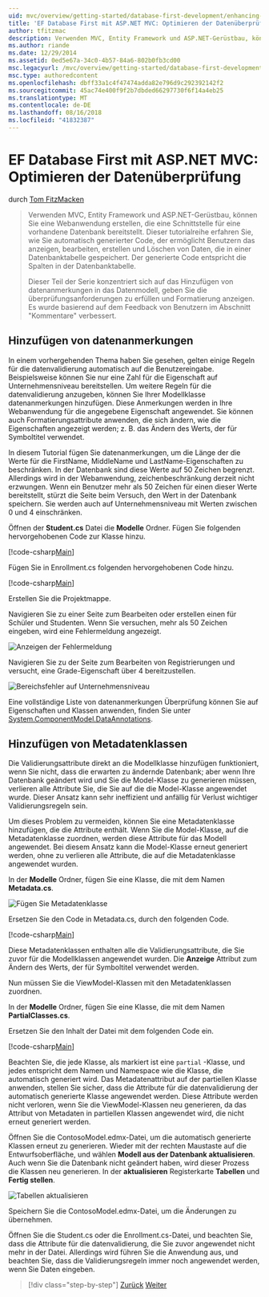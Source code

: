 ```yaml
---
uid: mvc/overview/getting-started/database-first-development/enhancing-data-validation
title: 'EF Database First mit ASP.NET MVC: Optimieren der Datenüberprüfung | Microsoft-Dokumentation'
author: tfitzmac
description: Verwenden MVC, Entity Framework und ASP.NET-Gerüstbau, können Sie eine Webanwendung erstellen, die eine Schnittstelle für eine vorhandene Datenbank bereitstellt. Dieses Tutorial Seri...
ms.author: riande
ms.date: 12/29/2014
ms.assetid: 0ed5e67a-34c0-4b57-84a6-802b0fb3cd00
msc.legacyurl: /mvc/overview/getting-started/database-first-development/enhancing-data-validation
msc.type: authoredcontent
ms.openlocfilehash: dbff33a1c4f47474adda82e796d9c292392142f2
ms.sourcegitcommit: 45ac74e400f9f2b7dbded66297730f6f14a4eb25
ms.translationtype: MT
ms.contentlocale: de-DE
ms.lasthandoff: 08/16/2018
ms.locfileid: "41832387"
---
```

<a name="ef-database-first-with-aspnet-mvc-enhancing-data-validation"></a>EF Database First mit ASP.NET MVC: Optimieren der Datenüberprüfung
====================
durch [Tom FitzMacken](https://github.com/tfitzmac)

> Verwenden MVC, Entity Framework und ASP.NET-Gerüstbau, können Sie eine Webanwendung erstellen, die eine Schnittstelle für eine vorhandene Datenbank bereitstellt. Dieser tutorialreihe erfahren Sie, wie Sie automatisch generierter Code, der ermöglicht Benutzern das anzeigen, bearbeiten, erstellen und Löschen von Daten, die in einer Datenbanktabelle gespeichert. Der generierte Code entspricht die Spalten in der Datenbanktabelle.
> 
> Dieser Teil der Serie konzentriert sich auf das Hinzufügen von datenanmerkungen in das Datenmodell, geben Sie die überprüfungsanforderungen zu erfüllen und Formatierung anzeigen. Es wurde basierend auf dem Feedback von Benutzern im Abschnitt "Kommentare" verbessert.


## <a name="add-data-annotations"></a>Hinzufügen von datenanmerkungen

In einem vorhergehenden Thema haben Sie gesehen, gelten einige Regeln für die datenvalidierung automatisch auf die Benutzereingabe. Beispielsweise können Sie nur eine Zahl für die Eigenschaft auf Unternehmensniveau bereitstellen. Um weitere Regeln für die datenvalidierung anzugeben, können Sie Ihrer Modellklasse datenanmerkungen hinzufügen. Diese Anmerkungen werden in Ihre Webanwendung für die angegebene Eigenschaft angewendet. Sie können auch Formatierungsattribute anwenden, die sich ändern, wie die Eigenschaften angezeigt werden; z. B. das Ändern des Werts, der für Symboltitel verwendet.

In diesem Tutorial fügen Sie datenanmerkungen, um die Länge der die Werte für die FirstName, MiddleName und LastName-Eigenschaften zu beschränken. In der Datenbank sind diese Werte auf 50 Zeichen begrenzt. Allerdings wird in der Webanwendung, zeichenbeschränkung derzeit nicht erzwungen. Wenn ein Benutzer mehr als 50 Zeichen für einen dieser Werte bereitstellt, stürzt die Seite beim Versuch, den Wert in der Datenbank speichern. Sie werden auch auf Unternehmensniveau mit Werten zwischen 0 und 4 einschränken.

Öffnen der **Student.cs** Datei die **Modelle** Ordner. Fügen Sie folgenden hervorgehobenen Code zur Klasse hinzu.

[!code-csharp[Main](enhancing-data-validation/samples/sample1.cs?highlight=5,15,17,20)]

Fügen Sie in Enrollment.cs folgenden hervorgehobenen Code hinzu.

[!code-csharp[Main](enhancing-data-validation/samples/sample2.cs?highlight=5,10)]

Erstellen Sie die Projektmappe.

Navigieren Sie zu einer Seite zum Bearbeiten oder erstellen einen für Schüler und Studenten. Wenn Sie versuchen, mehr als 50 Zeichen eingeben, wird eine Fehlermeldung angezeigt.

![Anzeigen der Fehlermeldung](enhancing-data-validation/_static/image1.png)

Navigieren Sie zu der Seite zum Bearbeiten von Registrierungen und versucht, eine Grade-Eigenschaft über 4 bereitzustellen.

![Bereichsfehler auf Unternehmensniveau](enhancing-data-validation/_static/image2.png)

Eine vollständige Liste von datenanmerkungen Überprüfung können Sie auf Eigenschaften und Klassen anwenden, finden Sie unter [System.ComponentModel.DataAnnotations](https://msdn.microsoft.com/library/system.componentmodel.dataannotations.aspx).

## <a name="add-metadata-classes"></a>Hinzufügen von Metadatenklassen

Die Validierungsattribute direkt an die Modellklasse hinzufügen funktioniert, wenn Sie nicht, dass die erwarten zu ändernde Datenbank; aber wenn Ihre Datenbank geändert wird und Sie die Model-Klasse zu generieren müssen, verlieren alle Attribute Sie, die Sie auf die die Model-Klasse angewendet wurde. Dieser Ansatz kann sehr ineffizient und anfällig für Verlust wichtiger Validierungsregeln sein.

Um dieses Problem zu vermeiden, können Sie eine Metadatenklasse hinzufügen, die die Attribute enthält. Wenn Sie die Model-Klasse, auf die Metadatenklasse zuordnen, werden diese Attribute für das Modell angewendet. Bei diesem Ansatz kann die Model-Klasse erneut generiert werden, ohne zu verlieren alle Attribute, die auf die Metadatenklasse angewendet wurden.

In der **Modelle** Ordner, fügen Sie eine Klasse, die mit dem Namen **Metadata.cs**.

![Fügen Sie Metadatenklasse](enhancing-data-validation/_static/image3.png)

Ersetzen Sie den Code in Metadata.cs, durch den folgenden Code.

[!code-csharp[Main](enhancing-data-validation/samples/sample3.cs)]

Diese Metadatenklassen enthalten alle die Validierungsattribute, die Sie zuvor für die Modellklassen angewendet wurden. Die **Anzeige** Attribut zum Ändern des Werts, der für Symboltitel verwendet werden.

Nun müssen Sie die ViewModel-Klassen mit den Metadatenklassen zuordnen.

In der **Modelle** Ordner, fügen Sie eine Klasse, die mit dem Namen **PartialClasses.cs**.

Ersetzen Sie den Inhalt der Datei mit dem folgenden Code ein.

[!code-csharp[Main](enhancing-data-validation/samples/sample4.cs)]

Beachten Sie, die jede Klasse, als markiert ist eine `partial` -Klasse, und jedes entspricht dem Namen und Namespace wie die Klasse, die automatisch generiert wird. Das Metadatenattribut auf der partiellen Klasse anwenden, stellen Sie sicher, dass die Attribute für die datenvalidierung der automatisch generierte Klasse angewendet werden. Diese Attribute werden nicht verloren, wenn Sie die ViewModel-Klassen neu generieren, da das Attribut von Metadaten in partiellen Klassen angewendet wird, die nicht erneut generiert werden.

Öffnen Sie die ContosoModel.edmx-Datei, um die automatisch generierte Klassen erneut zu generieren. Wieder mit der rechten Maustaste auf die Entwurfsoberfläche, und wählen **Modell aus der Datenbank aktualisieren**. Auch wenn Sie die Datenbank nicht geändert haben, wird dieser Prozess die Klassen neu generieren. In der **aktualisieren** Registerkarte **Tabellen** und **Fertig stellen**.

![Tabellen aktualisieren](enhancing-data-validation/_static/image4.png)

Speichern Sie die ContosoModel.edmx-Datei, um die Änderungen zu übernehmen.

Öffnen Sie die Student.cs oder die Enrollment.cs-Datei, und beachten Sie, dass die Attribute für die datenvalidierung, die Sie zuvor angewendet nicht mehr in der Datei. Allerdings wird führen Sie die Anwendung aus, und beachten Sie, dass die Validierungsregeln immer noch angewendet werden, wenn Sie Daten eingeben.

> [!div class="step-by-step"]
> [Zurück](customizing-a-view.md)
> [Weiter](publish-to-azure.md)
